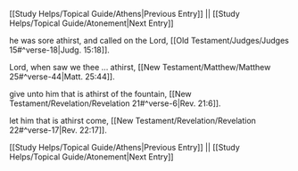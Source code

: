 [[Study Helps/Topical Guide/Athens|Previous Entry]]  ||  [[Study Helps/Topical Guide/Atonement|Next Entry]]

 he was sore athirst, and called on the Lord, [[Old Testament/Judges/Judges 15#^verse-18|Judg. 15:18]].

 Lord, when saw we thee ... athirst, [[New Testament/Matthew/Matthew 25#^verse-44|Matt. 25:44]].

 give unto him that is athirst of the fountain, [[New Testament/Revelation/Revelation 21#^verse-6|Rev. 21:6]].

 let him that is athirst come, [[New Testament/Revelation/Revelation 22#^verse-17|Rev. 22:17]].

[[Study Helps/Topical Guide/Athens|Previous Entry]]  ||  [[Study Helps/Topical Guide/Atonement|Next Entry]]
